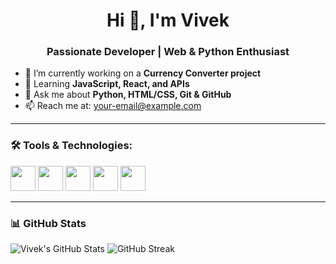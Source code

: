 <h1 align="center">Hi 👋, I'm Vivek</h1>
<h3 align="center">Passionate Developer | Web & Python Enthusiast</h3>

- 🔭 I’m currently working on a **Currency Converter project**
- 🌱 Learning **JavaScript, React, and APIs**
- 💬 Ask me about **Python, HTML/CSS, Git & GitHub**
- 📫 Reach me at: [your-email@example.com](mailto:your-email@example.com)

---

### 🛠️ Tools & Technologies:
<p>
  <img src="https://cdn.jsdelivr.net/gh/devicons/devicon/icons/python/python-original.svg" width="40"/>
  <img src="https://cdn.jsdelivr.net/gh/devicons/devicon/icons/html5/html5-original.svg" width="40"/>
  <img src="https://cdn.jsdelivr.net/gh/devicons/devicon/icons/css3/css3-original.svg" width="40"/>
  <img src="https://cdn.jsdelivr.net/gh/devicons/devicon/icons/javascript/javascript-original.svg" width="40"/>
  <img src="https://cdn.jsdelivr.net/gh/devicons/devicon/icons/github/github-original.svg" width="40"/>
</p>

---

### 📊 GitHub Stats

![Vivek's GitHub Stats](https://github-readme-stats.vercel.app/api?username=Vivek56y&show_icons=true&theme=radical)
![GitHub Streak](https://streak-stats.demolab.com?user=Vivek56y&theme=radical)

